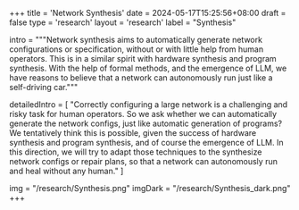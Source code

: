 +++
title = 'Network Synthesis'
date = 2024-05-17T15:25:56+08:00
draft = false
type = 'research'
layout = 'research'
label = "Synthesis"

intro = """Network synthesis aims to automatically generate network configurations or specification, without or with little help from human operators. This is in a similar spirit with hardware synthesis and program synthesis. With the help of formal methods, and the emergence of LLM, we have reasons to believe that a network can autonomously run just like a self-driving car."""

detailedIntro = [
  "Correctly configuring a large network is a challenging and risky task for human operators. So we ask whether we can automatically generate the network configs, just like automatic generation of programs? We tentatively think this is possible, given the success of hardware synthesis and program synthesis, and of course the emergence of LLM. In this direction, we will try to adapt those techniques to the synthesize network configs or repair plans, so that a network can autonomously run and heal without any human."
]

img = "/research/Synthesis.png"
imgDark = "/research/Synthesis_dark.png"
+++
